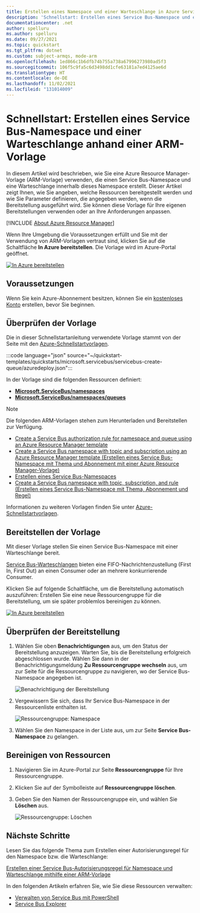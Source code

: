 ```yaml
---
title: Erstellen eines Namespace und einer Warteschlange in Azure Service Bus anhand einer Azure-Vorlage
description: 'Schnellstart: Erstellen eines Service Bus-Namespace und einer Warteschlange mithilfe einer Azure Resource Manager-Vorlage'
documentationcenter: .net
author: spelluru
ms.author: spelluru
ms.date: 09/27/2021
ms.topic: quickstart
ms.tgt_pltfrm: dotnet
ms.custom: subject-armqs, mode-arm
ms.openlocfilehash: 1ed866c1b6dfb74b755a738a67996273980ad5f3
ms.sourcegitcommit: 106f5c9fa5c6d3498dd1cfe63181a7ed4125ae6d
ms.translationtype: HT
ms.contentlocale: de-DE
ms.lasthandoff: 11/02/2021
ms.locfileid: "131014009"
---
```

# <a name="quickstart-create-a-service-bus-namespace-and-a-queue-using-an-arm-template"></a>Schnellstart: Erstellen eines Service Bus-Namespace und einer Warteschlange anhand einer ARM-Vorlage

In diesem Artikel wird beschrieben, wie Sie eine Azure Resource Manager-Vorlage (ARM-Vorlage) verwenden, die einen Service Bus-Namespace und eine Warteschlange innerhalb dieses Namespace erstellt. Dieser Artikel zeigt Ihnen, wie Sie angeben, welche Ressourcen bereitgestellt werden und wie Sie Parameter definieren, die angegeben werden, wenn die Bereitstellung ausgeführt wird. Sie können diese Vorlage für Ihre eigenen Bereitstellungen verwenden oder an Ihre Anforderungen anpassen.

[!INCLUDE [About Azure Resource Manager](../../includes/resource-manager-quickstart-introduction.md)]

Wenn Ihre Umgebung die Voraussetzungen erfüllt und Sie mit der Verwendung von ARM-Vorlagen vertraut sind, klicken Sie auf die Schaltfläche **In Azure bereitstellen**. Die Vorlage wird im Azure-Portal geöffnet.

[![In Azure bereitstellen](../media/template-deployments/deploy-to-azure.svg)](https://portal.azure.com/#create/Microsoft.Template/uri/https%3A%2F%2Fraw.githubusercontent.com%2FAzure%2Fazure-quickstart-templates%2Fmaster%2Fquickstarts%2Fmicrosoft.servicebus%2Fservicebus-create-queue%2Fazuredeploy.json)

## <a name="prerequisites"></a>Voraussetzungen

Wenn Sie kein Azure-Abonnement besitzen, können Sie ein [kostenloses Konto](https://azure.microsoft.com/free/) erstellen, bevor Sie beginnen.

## <a name="review-the-template"></a>Überprüfen der Vorlage

Die in dieser Schnellstartanleitung verwendete Vorlage stammt von der Seite mit den [Azure-Schnellstartvorlagen](https://azure.microsoft.com/resources/templates/servicebus-create-queue/).

:::code language="json" source="~/quickstart-templates/quickstarts/microsoft.servicebus/servicebus-create-queue/azuredeploy.json":::

In der Vorlage sind die folgenden Ressourcen definiert:

- [**Microsoft.ServiceBus/namespaces**](/azure/templates/microsoft.servicebus/namespaces)
- [**Microsoft.ServiceBus/namespaces/queues**](/azure/templates/microsoft.servicebus/namespaces/queues)

> [!NOTE]
> Die folgenden ARM-Vorlagen stehen zum Herunterladen und Bereitstellen zur Verfügung.
>
> * [Create a Service Bus authorization rule for namespace and queue using an Azure Resource Manager template](service-bus-resource-manager-namespace-auth-rule.md)
> * [Create a Service Bus namespace with topic and subscription using an Azure Resource Manager template (Erstellen eines Service Bus-Namespace mit Thema und Abonnement mit einer Azure Resource Manager-Vorlage)](service-bus-resource-manager-namespace-topic.md)
> * [Erstellen eines Service Bus-Namespaces](service-bus-resource-manager-namespace.md)
> * [Create a Service Bus namespace with topic, subscription, and rule (Erstellen eines Service Bus-Namespace mit Thema, Abonnement und Regel)](service-bus-resource-manager-namespace-topic-with-rule.md)

Informationen zu weiteren Vorlagen finden Sie unter [Azure-Schnellstartvorlagen](https://azure.microsoft.com/resources/templates/?resourceType=Microsoft.Servicebus&pageNumber=1&sort=Popular).

## <a name="deploy-the-template"></a>Bereitstellen der Vorlage

Mit dieser Vorlage stellen Sie einen Service Bus-Namespace mit einer Warteschlange bereit.

[Service Bus-Warteschlangen](service-bus-queues-topics-subscriptions.md#queues) bieten eine FIFO-Nachrichtenzustellung (First In, First Out) an einen Consumer oder an mehrere konkurrierende Consumer.

Klicken Sie auf folgende Schaltfläche, um die Bereitstellung automatisch auszuführen: Erstellen Sie eine neue Ressourcengruppe für die Bereitstellung, um sie später problemlos bereinigen zu können.

[![In Azure bereitstellen](../media/template-deployments/deploy-to-azure.svg)](https://portal.azure.com/#create/Microsoft.Template/uri/https%3A%2F%2Fraw.githubusercontent.com%2FAzure%2Fazure-quickstart-templates%2Fmaster%2Fquickstarts%2Fmicrosoft.servicebus%2Fservicebus-create-queue%2Fazuredeploy.json)

## <a name="validate-the-deployment"></a>Überprüfen der Bereitstellung

1. Wählen Sie oben **Benachrichtigungen** aus, um den Status der Bereitstellung anzuzeigen. Warten Sie, bis die Bereitstellung erfolgreich abgeschlossen wurde. Wählen Sie dann in der Benachrichtigungsmeldung **Zu Ressourcengruppe wechseln** aus, um zur Seite für die Ressourcengruppe zu navigieren, wo der Service Bus-Namespace angegeben ist. 

    ![Benachrichtigung der Bereitstellung](./media/service-bus-resource-manager-namespace-queue/notification.png)
2. Vergewissern Sie sich, dass Ihr Service Bus-Namespace in der Ressourcenliste enthalten ist. 

    ![Ressourcengruppe: Namespace](./media/service-bus-resource-manager-namespace-queue/resource-group-namespace.png)
3. Wählen Sie den Namespace in der Liste aus, um zur Seite **Service Bus-Namespace** zu gelangen. 

## <a name="clean-up-resources"></a>Bereinigen von Ressourcen

1. Navigieren Sie im Azure-Portal zur Seite **Ressourcengruppe** für Ihre Ressourcengruppe.
2. Klicken Sie auf der Symbolleiste auf **Ressourcengruppe löschen**. 
3. Geben Sie den Namen der Ressourcengruppe ein, und wählen Sie **Löschen** aus. 

    ![Ressourcengruppe: Löschen](./media/service-bus-resource-manager-namespace-queue/resource-group-delete.png)

## <a name="next-steps"></a>Nächste Schritte

Lesen Sie das folgende Thema zum Erstellen einer Autorisierungsregel für den Namespace bzw. die Warteschlange:

[Erstellen einer Service Bus-Autorisierungsregel für Namespace und Warteschlange mithilfe einer ARM-Vorlage](service-bus-resource-manager-namespace-auth-rule.md)

In den folgenden Artikeln erfahren Sie, wie Sie diese Ressourcen verwalten:

* [Verwalten von Service Bus mit PowerShell](service-bus-manage-with-ps.md)
* [Service Bus Explorer](https://github.com/paolosalvatori/ServiceBusExplorer/releases)

[Authoring Azure Resource Manager templates]: ../azure-resource-manager/templates/syntax.md
[Service Bus namespace and queue template]: https://github.com/Azure/azure-quickstart-templates/blob/master/quickstarts/microsoft.servicebus/servicebus-create-queue/azuredeploy.json/
[Azure Quickstart Templates]: https://azure.microsoft.com/resources/templates/?term=service+bus
[Learn more about Service Bus queues]: service-bus-queues-topics-subscriptions.md
[Using Azure PowerShell with Azure Resource Manager]: ../azure-resource-manager/management/manage-resources-powershell.md
[Using the Azure CLI for Mac, Linux, and Windows with Azure Resource Management]: ../azure-resource-manager/management/manage-resources-cli.md
